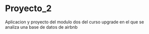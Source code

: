 # Proyecto_2
Aplicacion y proyecto del modulo dos del curso upgrade en el que se analiza una base de datos de airbnb
